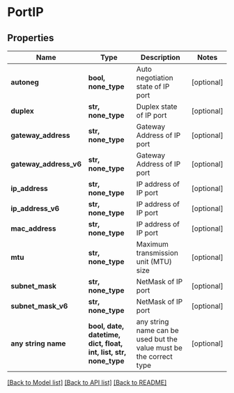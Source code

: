 # PortIP


## Properties
Name | Type | Description | Notes
------------ | ------------- | ------------- | -------------
**autoneg** | **bool, none_type** | Auto negotiation state of IP port | [optional] 
**duplex** | **str, none_type** | Duplex state of IP port | [optional] 
**gateway_address** | **str, none_type** | Gateway Address of IP port | [optional] 
**gateway_address_v6** | **str, none_type** | Gateway Address of IP port | [optional] 
**ip_address** | **str, none_type** | IP address of IP port | [optional] 
**ip_address_v6** | **str, none_type** | IP address of IP port | [optional] 
**mac_address** | **str, none_type** | IP address of IP port | [optional] 
**mtu** | **str, none_type** | Maximum transmission unit (MTU) size | [optional] 
**subnet_mask** | **str, none_type** | NetMask of IP port | [optional] 
**subnet_mask_v6** | **str, none_type** | NetMask of IP port | [optional] 
**any string name** | **bool, date, datetime, dict, float, int, list, str, none_type** | any string name can be used but the value must be the correct type | [optional]

[[Back to Model list]](../README.md#documentation-for-models) [[Back to API list]](../README.md#documentation-for-api-endpoints) [[Back to README]](../README.md)


